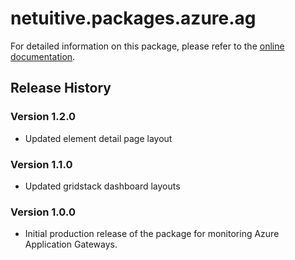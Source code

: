 # netuitive.packages.azure.ag

For detailed information on this package, please refer to the [online documentation](https://help.netuitive.com/Content/Integrations/microsoft_azure.htm).

## Release History

### Version 1.2.0

* Updated element detail page layout

### Version 1.1.0

* Updated gridstack dashboard layouts

### Version 1.0.0

* Initial production release of the package for monitoring Azure Application Gateways.
